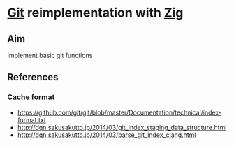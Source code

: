 # [Git](https://github.com/git/git) reimplementation with [Zig](https://github.com/ziglang/zig)
## Aim
Implement basic git functions

## References
### Cache format
- https://github.com/git/git/blob/master/Documentation/technical/index-format.txt
- http://dqn.sakusakutto.jp/2014/03/git_index_staging_data_structure.html
- http://dqn.sakusakutto.jp/2014/03/parse_git_index_clang.html
